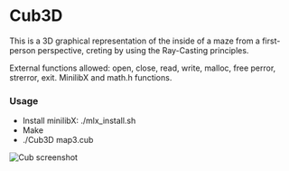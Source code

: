 # Cub3D

This is a 3D graphical representation of the inside of a maze from a first-person perspective, creting by using the Ray-Casting principles.

External functions allowed: open, close, read, write, malloc, free perror, strerror, exit. MinilibX and math.h functions.

### Usage
  * Install minilibX: ./mlx_install.sh
  * Make
  * ./Cub3D map3.cub
  
![Cub screenshot](/screenshot.bmp)

